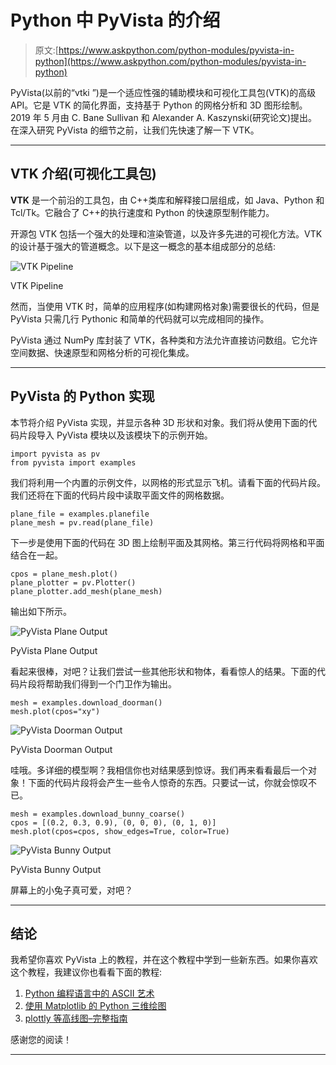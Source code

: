 # Python 中 PyVista 的介绍

> 原文:[https://www.askpython.com/python-modules/pyvista-in-python](https://www.askpython.com/python-modules/pyvista-in-python)

PyVista(以前的“vtki ”)是一个适应性强的辅助模块和可视化工具包(VTK)的高级 API。它是 VTK 的简化界面，支持基于 Python 的网格分析和 3D 图形绘制。2019 年 5 月由 C. Bane Sullivan 和 Alexander A. Kaszynski(研究论文)提出。在深入研究 PyVista 的细节之前，让我们先快速了解一下 VTK。

* * *

## VTK 介绍(可视化工具包)

**VTK** 是一个前沿的工具包，由 C++类库和解释接口层组成，如 Java、Python 和 Tcl/Tk。它融合了 C++的执行速度和 Python 的快速原型制作能力。

开源包 VTK 包括一个强大的处理和渲染管道，以及许多先进的可视化方法。VTK 的设计基于强大的管道概念。以下是这一概念的基本组成部分的总结:

![VTK Pipeline](../Images/e783344c647c612269dae96a0f364341.png)

VTK Pipeline

然而，当使用 VTK 时，简单的应用程序(如构建网格对象)需要很长的代码，但是 PyVista 只需几行 Pythonic 和简单的代码就可以完成相同的操作。

PyVista 通过 NumPy 库封装了 VTK，各种类和方法允许直接访问数组。它允许空间数据、快速原型和网格分析的可视化集成。

* * *

## PyVista 的 Python 实现

本节将介绍 PyVista 实现，并显示各种 3D 形状和对象。我们将从使用下面的代码片段导入 PyVista 模块以及该模块下的示例开始。

```
import pyvista as pv
from pyvista import examples

```

我们将利用一个内置的示例文件，以网格的形式显示飞机。请看下面的代码片段。我们还将在下面的代码片段中读取平面文件的网格数据。

```
plane_file = examples.planefile
plane_mesh = pv.read(plane_file)

```

下一步是使用下面的代码在 3D 图上绘制平面及其网格。第三行代码将网格和平面结合在一起。

```
cpos = plane_mesh.plot()
plane_plotter = pv.Plotter()
plane_plotter.add_mesh(plane_mesh)

```

输出如下所示。

![PyVista Plane Output](../Images/646bc1e56b9ff3c3b70b68e5d24488d6.png)

PyVista Plane Output

看起来很棒，对吧？让我们尝试一些其他形状和物体，看看惊人的结果。下面的代码片段将帮助我们得到一个门卫作为输出。

```
mesh = examples.download_doorman()
mesh.plot(cpos="xy")

```

![PyVista Doorman Output](../Images/12618e508c6f1eed92f6bf6ada41f9d0.png)

PyVista Doorman Output

哇哦。多详细的模型啊？我相信你也对结果感到惊讶。我们再来看看最后一个对象！下面的代码片段将会产生一些令人惊奇的东西。只要试一试，你就会惊叹不已。

```
mesh = examples.download_bunny_coarse()
cpos = [(0.2, 0.3, 0.9), (0, 0, 0), (0, 1, 0)]
mesh.plot(cpos=cpos, show_edges=True, color=True)

```

![PyVista Bunny Output](../Images/8a67d1d2929099340da0c13ea1e7c084.png)

PyVista Bunny Output

屏幕上的小兔子真可爱，对吧？

* * *

## 结论

我希望你喜欢 PyVista 上的教程，并在这个教程中学到一些新东西。如果你喜欢这个教程，我建议你也看看下面的教程:

1.  [Python 编程语言中的 ASCII 艺术](https://www.askpython.com/python-modules/ascii-art)
2.  [使用 Matplotlib 的 Python 三维绘图](https://www.askpython.com/python-modules/matplotlib/3-dimensional-plots-in-python)
3.  [plottly 等高线图–完整指南](https://www.askpython.com/python-modules/plotly-contour-plot)

感谢您的阅读！

* * *